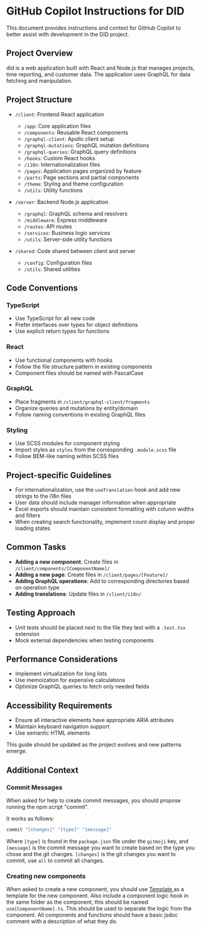 # GitHub Copilot Instructions for DID

This document provides instructions and context for GitHub Copilot to better assist with development in the DID project.

## Project Overview

did is a web application built with React and Node.js that manages projects, time reporting, and customer data. The application uses GraphQL for data fetching and manipulation.

## Project Structure

- `/client`: Frontend React application
  - `/app`: Core application files
  - `/components`: Reusable React components
  - `/graphql-client`: Apollo client setup
  - `/graphql-mutations`: GraphQL mutation definitions
  - `/graphql-queries`: GraphQL query definitions
  - `/hooks`: Custom React hooks
  - `/i18n`: Internationalization files
  - `/pages`: Application pages organized by feature
  - `/parts`: Page sections and partial components
  - `/theme`: Styling and theme configuration
  - `/utils`: Utility functions

- `/server`: Backend Node.js application
  - `/graphql`: GraphQL schema and resolvers
  - `/middleware`: Express middleware
  - `/routes`: API routes
  - `/services`: Business logic services
  - `/utils`: Server-side utility functions
  
- `/shared`: Code shared between client and server
  - `/config`: Configuration files
  - `/utils`: Shared utilities

## Code Conventions

### TypeScript

- Use TypeScript for all new code
- Prefer interfaces over types for object definitions
- Use explicit return types for functions

### React

- Use functional components with hooks
- Follow the file structure pattern in existing components
- Component files should be named with PascalCase

### GraphQL

- Place fragments in `/client/graphql-client/fragments`
- Organize queries and mutations by entity/domain
- Follow naming conventions in existing GraphQL files

### Styling

- Use SCSS modules for component styling
- Import styles as `styles` from the corresponding `.module.scss` file
- Follow BEM-like naming within SCSS files

## Project-specific Guidelines

- For internationalization, use the `useTranslation` hook and add new strings to the i18n files
- User data should include manager information when appropriate
- Excel exports should maintain consistent formatting with column widths and filters
- When creating search functionality, implement count display and proper loading states

## Common Tasks

- **Adding a new component**: Create files in `/client/components/[ComponentName]/`
- **Adding a new page**: Create files in `/client/pages/[Feature]/`
- **Adding GraphQL operations**: Add to corresponding directories based on operation type
- **Adding translations**: Update files in `/client/i18n/`

## Testing Approach

- Unit tests should be placed next to the file they test with a `.test.tsx` extension
- Mock external dependencies when testing components

## Performance Considerations

- Implement virtualization for long lists
- Use memoization for expensive calculations
- Optimize GraphQL queries to fetch only needed fields

## Accessibility Requirements

- Ensure all interactive elements have appropriate ARIA attributes
- Maintain keyboard navigation support
- Use semantic HTML elements

This guide should be updated as the project evolves and new patterns emerge.

## Additional Context

### Commit Messages
When asked for help to create commit messages, you should propose running the npm script "commit".

It works as follows:

```bash
commit "[changes]" "[type]" "[message]"
```

Where `[type]` is found in the `package.json` file under the `gitmoji` key, and `[message]` is the commit message you want to create
based on the type you chose and the git changes. `[changes]` is the git changes you want to commit, use `all` to commit all changes.

### Creating new components
When asked to create a new component, you should use [Template ](client/components/Template) as a template for the new component.
Also include a component logic hook in the same folder as the component, this should be named `use[ComponentName].ts`. This should be used to separate the logic from the component. All components and functions should have a basic jsdoc comment with a description of what they do.